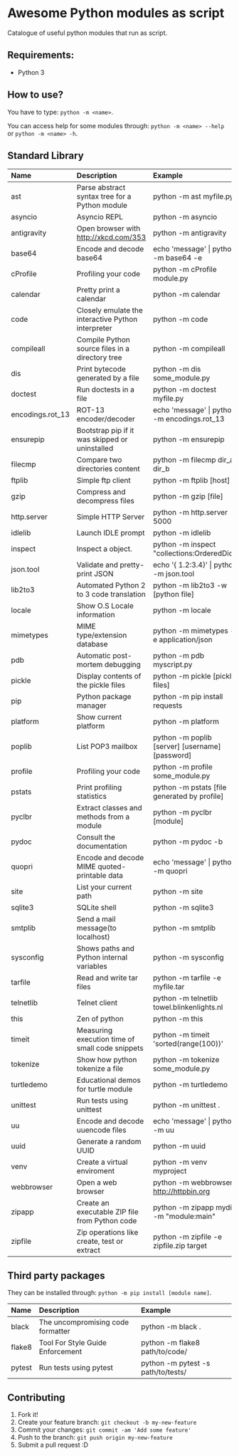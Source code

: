 # Awesome Python modules as script

Catalogue of useful python modules that run as script.

## Requirements:

- Python 3

## How to use?

You have to type: `python -m <name>`.

You can access help for some modules through: `python -m <name> --help` or `python -m <name> -h`.

## Standard Library

| Name             | Description                                        | Example                                         |
| :--------------- | :------------------------------------------------- | :---------------------------------------------- |
| ast              | Parse abstract syntax tree for a Python module     | python -m ast myfile.py                         |
| asyncio          | Asyncio REPL                                       | python -m asyncio                               |
| antigravity      | Open browser with http://xkcd.com/353              | python -m antigravity                           |
| base64           | Encode and decode base64                           | echo 'message' \| python -m base64 -e           |
| cProfile         | Profiling your code                                | python -m cProfile module.py                    |
| calendar         | Pretty print a calendar                            | python -m calendar                              |
| code             | Closely emulate the interactive Python interpreter | python -m code                                  |
| compileall       | Compile Python source files in a directory tree    | python -m compileall                            |
| dis              | Print bytecode generated by a file                 | python -m dis some_module.py                    |
| doctest          | Run doctests in a file                             | python -m doctest myfile.py                     |
| encodings.rot_13 | ROT-13 encoder/decoder                             | echo 'message' \| python -m encodings.rot_13    |
| ensurepip        | Bootstrap pip if it was skipped or uninstalled     | python -m ensurepip                             |
| filecmp          | Compare two directories content                    | python -m filecmp dir_a dir_b                   |
| ftplib           | Simple ftp client                                  | python -m ftplib [host]                         |
| gzip             | Compress and decompress files                      | python -m gzip [file]                           |
| http.server      | Simple HTTP Server                                 | python -m http.server 5000                      |
| idlelib          | Launch IDLE prompt                                 | python -m idlelib                               |
| inspect          | Inspect a object.                                  | python -m inspect "collections:OrderedDict"     |
| json.tool        | Validate and pretty-print JSON                     | echo '{ 1.2:3.4}' \| python -m json.tool        |
| lib2to3          | Automated Python 2 to 3 code translation           | python -m lib2to3 -w [python file]              |
| locale           | Show O.S Locale information                        | python -m locale                                |
| mimetypes        | MIME type/extension database                       | python -m mimetypes -e application/json         |
| pdb              | Automatic post-mortem debugging                    | python -m pdb myscript.py                       |
| pickle           | Display contents of the pickle files               | python -m pickle [pickle files]                 |
| pip              | Python package manager                             | python -m pip install requests                  |
| platform         | Show current platform                              | python -m platform                              |
| poplib           | List POP3 mailbox                                  | python -m poplib [server] [username] [password] |
| profile          | Profiling your code                                | python -m profile some_module.py                |
| pstats           | Print profiling statistics                         | python -m pstats [file generated by profile]    |
| pyclbr           | Extract classes and methods from a module          | python -m pyclbr [module]                       |
| pydoc            | Consult the documentation                          | python -m pydoc -b                              |
| quopri           | Encode and decode MIME quoted-printable data       | echo 'message' \| python -m quopri              |
| site             | List your current path                             | python -m site                                  |
| sqlite3          | SQLite shell                                       | python -m sqlite3                               |
| smtplib          | Send a mail message(to localhost)                  | python -m smtplib                               |
| sysconfig        | Shows paths and Python internal variables          | python -m sysconfig                             |
| tarfile          | Read and write tar files                           | python -m tarfile -e myfile.tar                 |
| telnetlib        | Telnet client                                      | python -m telnetlib towel.blinkenlights.nl      |
| this             | Zen of python                                      | python -m this                                  |
| timeit           | Measuring execution time of small code snippets    | python -m timeit 'sorted(range(100))'           |
| tokenize         | Show how python tokenize a file                    | python -m tokenize some_module.py               |
| turtledemo       | Educational demos for turtle module                | python -m turtledemo                            |
| unittest         | Run tests using unittest                           | python -m unittest .                            |
| uu               | Encode and decode uuencode files                   | echo 'message' \| python -m uu                  |
| uuid             | Generate a random UUID                             | python -m uuid                                  |
| venv             | Create a virtual enviroment                        | python -m venv myproject                        |
| webbrowser       | Open a web browser                                 | python -m webbrowser http://httpbin.org         |
| zipapp           | Create an executable ZIP file from Python code     | python -m zipapp mydir -m "module:main"         |
| zipfile          | Zip operations like create, test or extract        | python -m zipfile -e zipfile.zip target         |

## Third party packages

They can be installed through: `python -m pip install [module name]`.

| Name   | Description                       | Example                            |
| :----- | :-------------------------------- | :--------------------------------- |
| black  | The uncompromising code formatter | python -m black .                  |
| flake8 | Tool For Style Guide Enforcement  | python -m flake8 path/to/code/     |
| pytest | Run tests using pytest            | python -m pytest -s path/to/tests/ |

## Contributing

1. Fork it!
2. Create your feature branch: `git checkout -b my-new-feature`
3. Commit your changes: `git commit -am 'Add some feature'`
4. Push to the branch: `git push origin my-new-feature`
5. Submit a pull request :D
